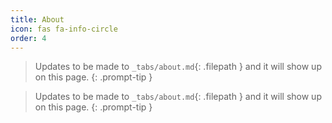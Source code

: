 ```yaml
---
title: About
icon: fas fa-info-circle
order: 4
---
```


> Updates to be made to `_tabs/about.md`{: .filepath } and it will show up on this page.
{: .prompt-tip }

> Updates to be made to `_tabs/about.md`{: .filepath } and it will show up on this page.
{: .prompt-tip }
